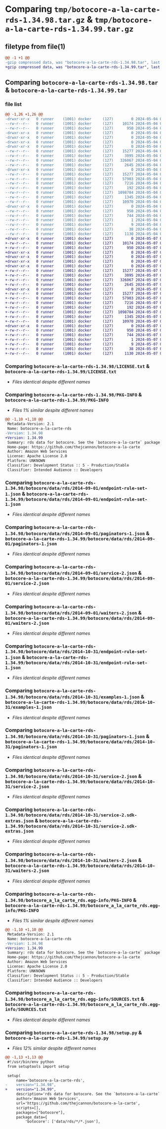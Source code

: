 # Comparing `tmp/botocore-a-la-carte-rds-1.34.98.tar.gz` & `tmp/botocore-a-la-carte-rds-1.34.99.tar.gz`

## filetype from file(1)

```diff
@@ -1 +1 @@
-gzip compressed data, was "botocore-a-la-carte-rds-1.34.98.tar", last modified: Sat May  4 01:01:39 2024, max compression
+gzip compressed data, was "botocore-a-la-carte-rds-1.34.99.tar", last modified: Tue May  7 01:02:41 2024, max compression
```

## Comparing `botocore-a-la-carte-rds-1.34.98.tar` & `botocore-a-la-carte-rds-1.34.99.tar`

### file list

```diff
@@ -1,26 +1,26 @@
-drwxr-xr-x   0 runner    (1001) docker     (127)        0 2024-05-04 01:01:39.678253 botocore-a-la-carte-rds-1.34.98/
--rw-r--r--   0 runner    (1001) docker     (127)    10174 2024-05-04 01:01:39.000000 botocore-a-la-carte-rds-1.34.98/LICENSE.txt
--rw-r--r--   0 runner    (1001) docker     (127)      950 2024-05-04 01:01:39.678253 botocore-a-la-carte-rds-1.34.98/PKG-INFO
-drwxr-xr-x   0 runner    (1001) docker     (127)        0 2024-05-04 01:01:39.670253 botocore-a-la-carte-rds-1.34.98/botocore/
-drwxr-xr-x   0 runner    (1001) docker     (127)        0 2024-05-04 01:01:39.670253 botocore-a-la-carte-rds-1.34.98/botocore/data/
-drwxr-xr-x   0 runner    (1001) docker     (127)        0 2024-05-04 01:01:39.674253 botocore-a-la-carte-rds-1.34.98/botocore/data/rds/
-drwxr-xr-x   0 runner    (1001) docker     (127)        0 2024-05-04 01:01:39.674253 botocore-a-la-carte-rds-1.34.98/botocore/data/rds/2014-09-01/
--rw-r--r--   0 runner    (1001) docker     (127)    15277 2024-05-04 01:01:11.000000 botocore-a-la-carte-rds-1.34.98/botocore/data/rds/2014-09-01/endpoint-rule-set-1.json
--rw-r--r--   0 runner    (1001) docker     (127)     3095 2024-05-04 01:01:11.000000 botocore-a-la-carte-rds-1.34.98/botocore/data/rds/2014-09-01/paginators-1.json
--rw-r--r--   0 runner    (1001) docker     (127)   326067 2024-05-04 01:01:11.000000 botocore-a-la-carte-rds-1.34.98/botocore/data/rds/2014-09-01/service-2.json
--rw-r--r--   0 runner    (1001) docker     (127)     2645 2024-05-04 01:01:11.000000 botocore-a-la-carte-rds-1.34.98/botocore/data/rds/2014-09-01/waiters-2.json
-drwxr-xr-x   0 runner    (1001) docker     (127)        0 2024-05-04 01:01:39.678253 botocore-a-la-carte-rds-1.34.98/botocore/data/rds/2014-10-31/
--rw-r--r--   0 runner    (1001) docker     (127)    15277 2024-05-04 01:01:11.000000 botocore-a-la-carte-rds-1.34.98/botocore/data/rds/2014-10-31/endpoint-rule-set-1.json
--rw-r--r--   0 runner    (1001) docker     (127)    57903 2024-05-04 01:01:11.000000 botocore-a-la-carte-rds-1.34.98/botocore/data/rds/2014-10-31/examples-1.json
--rw-r--r--   0 runner    (1001) docker     (127)     7216 2024-05-04 01:01:11.000000 botocore-a-la-carte-rds-1.34.98/botocore/data/rds/2014-10-31/paginators-1.json
--rw-r--r--   0 runner    (1001) docker     (127)      192 2024-05-04 01:01:11.000000 botocore-a-la-carte-rds-1.34.98/botocore/data/rds/2014-10-31/paginators-1.sdk-extras.json
--rw-r--r--   0 runner    (1001) docker     (127)  1098784 2024-05-04 01:01:11.000000 botocore-a-la-carte-rds-1.34.98/botocore/data/rds/2014-10-31/service-2.json
--rw-r--r--   0 runner    (1001) docker     (127)     1345 2024-05-04 01:01:11.000000 botocore-a-la-carte-rds-1.34.98/botocore/data/rds/2014-10-31/service-2.sdk-extras.json
--rw-r--r--   0 runner    (1001) docker     (127)    10970 2024-05-04 01:01:11.000000 botocore-a-la-carte-rds-1.34.98/botocore/data/rds/2014-10-31/waiters-2.json
-drwxr-xr-x   0 runner    (1001) docker     (127)        0 2024-05-04 01:01:39.678253 botocore-a-la-carte-rds-1.34.98/botocore_a_la_carte_rds.egg-info/
--rw-r--r--   0 runner    (1001) docker     (127)      950 2024-05-04 01:01:39.000000 botocore-a-la-carte-rds-1.34.98/botocore_a_la_carte_rds.egg-info/PKG-INFO
--rw-r--r--   0 runner    (1001) docker     (127)      744 2024-05-04 01:01:39.000000 botocore-a-la-carte-rds-1.34.98/botocore_a_la_carte_rds.egg-info/SOURCES.txt
--rw-r--r--   0 runner    (1001) docker     (127)        1 2024-05-04 01:01:39.000000 botocore-a-la-carte-rds-1.34.98/botocore_a_la_carte_rds.egg-info/dependency_links.txt
--rw-r--r--   0 runner    (1001) docker     (127)        9 2024-05-04 01:01:39.000000 botocore-a-la-carte-rds-1.34.98/botocore_a_la_carte_rds.egg-info/top_level.txt
--rw-r--r--   0 runner    (1001) docker     (127)       38 2024-05-04 01:01:39.678253 botocore-a-la-carte-rds-1.34.98/setup.cfg
--rw-r--r--   0 runner    (1001) docker     (127)     1130 2024-05-04 01:01:39.000000 botocore-a-la-carte-rds-1.34.98/setup.py
+drwxr-xr-x   0 runner    (1001) docker     (127)        0 2024-05-07 01:02:41.852095 botocore-a-la-carte-rds-1.34.99/
+-rw-r--r--   0 runner    (1001) docker     (127)    10174 2024-05-07 01:02:41.000000 botocore-a-la-carte-rds-1.34.99/LICENSE.txt
+-rw-r--r--   0 runner    (1001) docker     (127)      950 2024-05-07 01:02:41.852095 botocore-a-la-carte-rds-1.34.99/PKG-INFO
+drwxr-xr-x   0 runner    (1001) docker     (127)        0 2024-05-07 01:02:41.848096 botocore-a-la-carte-rds-1.34.99/botocore/
+drwxr-xr-x   0 runner    (1001) docker     (127)        0 2024-05-07 01:02:41.848096 botocore-a-la-carte-rds-1.34.99/botocore/data/
+drwxr-xr-x   0 runner    (1001) docker     (127)        0 2024-05-07 01:02:41.848096 botocore-a-la-carte-rds-1.34.99/botocore/data/rds/
+drwxr-xr-x   0 runner    (1001) docker     (127)        0 2024-05-07 01:02:41.848096 botocore-a-la-carte-rds-1.34.99/botocore/data/rds/2014-09-01/
+-rw-r--r--   0 runner    (1001) docker     (127)    15277 2024-05-07 01:02:11.000000 botocore-a-la-carte-rds-1.34.99/botocore/data/rds/2014-09-01/endpoint-rule-set-1.json
+-rw-r--r--   0 runner    (1001) docker     (127)     3095 2024-05-07 01:02:11.000000 botocore-a-la-carte-rds-1.34.99/botocore/data/rds/2014-09-01/paginators-1.json
+-rw-r--r--   0 runner    (1001) docker     (127)   326067 2024-05-07 01:02:11.000000 botocore-a-la-carte-rds-1.34.99/botocore/data/rds/2014-09-01/service-2.json
+-rw-r--r--   0 runner    (1001) docker     (127)     2645 2024-05-07 01:02:11.000000 botocore-a-la-carte-rds-1.34.99/botocore/data/rds/2014-09-01/waiters-2.json
+drwxr-xr-x   0 runner    (1001) docker     (127)        0 2024-05-07 01:02:41.852095 botocore-a-la-carte-rds-1.34.99/botocore/data/rds/2014-10-31/
+-rw-r--r--   0 runner    (1001) docker     (127)    15277 2024-05-07 01:02:11.000000 botocore-a-la-carte-rds-1.34.99/botocore/data/rds/2014-10-31/endpoint-rule-set-1.json
+-rw-r--r--   0 runner    (1001) docker     (127)    57903 2024-05-07 01:02:11.000000 botocore-a-la-carte-rds-1.34.99/botocore/data/rds/2014-10-31/examples-1.json
+-rw-r--r--   0 runner    (1001) docker     (127)     7216 2024-05-07 01:02:11.000000 botocore-a-la-carte-rds-1.34.99/botocore/data/rds/2014-10-31/paginators-1.json
+-rw-r--r--   0 runner    (1001) docker     (127)      192 2024-05-07 01:02:11.000000 botocore-a-la-carte-rds-1.34.99/botocore/data/rds/2014-10-31/paginators-1.sdk-extras.json
+-rw-r--r--   0 runner    (1001) docker     (127)  1098784 2024-05-07 01:02:11.000000 botocore-a-la-carte-rds-1.34.99/botocore/data/rds/2014-10-31/service-2.json
+-rw-r--r--   0 runner    (1001) docker     (127)     1345 2024-05-07 01:02:11.000000 botocore-a-la-carte-rds-1.34.99/botocore/data/rds/2014-10-31/service-2.sdk-extras.json
+-rw-r--r--   0 runner    (1001) docker     (127)    10970 2024-05-07 01:02:11.000000 botocore-a-la-carte-rds-1.34.99/botocore/data/rds/2014-10-31/waiters-2.json
+drwxr-xr-x   0 runner    (1001) docker     (127)        0 2024-05-07 01:02:41.852095 botocore-a-la-carte-rds-1.34.99/botocore_a_la_carte_rds.egg-info/
+-rw-r--r--   0 runner    (1001) docker     (127)      950 2024-05-07 01:02:41.000000 botocore-a-la-carte-rds-1.34.99/botocore_a_la_carte_rds.egg-info/PKG-INFO
+-rw-r--r--   0 runner    (1001) docker     (127)      744 2024-05-07 01:02:41.000000 botocore-a-la-carte-rds-1.34.99/botocore_a_la_carte_rds.egg-info/SOURCES.txt
+-rw-r--r--   0 runner    (1001) docker     (127)        1 2024-05-07 01:02:41.000000 botocore-a-la-carte-rds-1.34.99/botocore_a_la_carte_rds.egg-info/dependency_links.txt
+-rw-r--r--   0 runner    (1001) docker     (127)        9 2024-05-07 01:02:41.000000 botocore-a-la-carte-rds-1.34.99/botocore_a_la_carte_rds.egg-info/top_level.txt
+-rw-r--r--   0 runner    (1001) docker     (127)       38 2024-05-07 01:02:41.852095 botocore-a-la-carte-rds-1.34.99/setup.cfg
+-rw-r--r--   0 runner    (1001) docker     (127)     1130 2024-05-07 01:02:41.000000 botocore-a-la-carte-rds-1.34.99/setup.py
```

### Comparing `botocore-a-la-carte-rds-1.34.98/LICENSE.txt` & `botocore-a-la-carte-rds-1.34.99/LICENSE.txt`

 * *Files identical despite different names*

### Comparing `botocore-a-la-carte-rds-1.34.98/PKG-INFO` & `botocore-a-la-carte-rds-1.34.99/PKG-INFO`

 * *Files 1% similar despite different names*

```diff
@@ -1,10 +1,10 @@
 Metadata-Version: 2.1
 Name: botocore-a-la-carte-rds
-Version: 1.34.98
+Version: 1.34.99
 Summary: rds data for botocore. See the `botocore-a-la-carte` package for more info.
 Home-page: https://github.com/thejcannon/botocore-a-la-carte
 Author: Amazon Web Services
 License: Apache License 2.0
 Platform: UNKNOWN
 Classifier: Development Status :: 5 - Production/Stable
 Classifier: Intended Audience :: Developers
```

### Comparing `botocore-a-la-carte-rds-1.34.98/botocore/data/rds/2014-09-01/endpoint-rule-set-1.json` & `botocore-a-la-carte-rds-1.34.99/botocore/data/rds/2014-09-01/endpoint-rule-set-1.json`

 * *Files identical despite different names*

### Comparing `botocore-a-la-carte-rds-1.34.98/botocore/data/rds/2014-09-01/paginators-1.json` & `botocore-a-la-carte-rds-1.34.99/botocore/data/rds/2014-09-01/paginators-1.json`

 * *Files identical despite different names*

### Comparing `botocore-a-la-carte-rds-1.34.98/botocore/data/rds/2014-09-01/service-2.json` & `botocore-a-la-carte-rds-1.34.99/botocore/data/rds/2014-09-01/service-2.json`

 * *Files identical despite different names*

### Comparing `botocore-a-la-carte-rds-1.34.98/botocore/data/rds/2014-09-01/waiters-2.json` & `botocore-a-la-carte-rds-1.34.99/botocore/data/rds/2014-09-01/waiters-2.json`

 * *Files identical despite different names*

### Comparing `botocore-a-la-carte-rds-1.34.98/botocore/data/rds/2014-10-31/endpoint-rule-set-1.json` & `botocore-a-la-carte-rds-1.34.99/botocore/data/rds/2014-10-31/endpoint-rule-set-1.json`

 * *Files identical despite different names*

### Comparing `botocore-a-la-carte-rds-1.34.98/botocore/data/rds/2014-10-31/examples-1.json` & `botocore-a-la-carte-rds-1.34.99/botocore/data/rds/2014-10-31/examples-1.json`

 * *Files identical despite different names*

### Comparing `botocore-a-la-carte-rds-1.34.98/botocore/data/rds/2014-10-31/paginators-1.json` & `botocore-a-la-carte-rds-1.34.99/botocore/data/rds/2014-10-31/paginators-1.json`

 * *Files identical despite different names*

### Comparing `botocore-a-la-carte-rds-1.34.98/botocore/data/rds/2014-10-31/service-2.json` & `botocore-a-la-carte-rds-1.34.99/botocore/data/rds/2014-10-31/service-2.json`

 * *Files identical despite different names*

### Comparing `botocore-a-la-carte-rds-1.34.98/botocore/data/rds/2014-10-31/service-2.sdk-extras.json` & `botocore-a-la-carte-rds-1.34.99/botocore/data/rds/2014-10-31/service-2.sdk-extras.json`

 * *Files identical despite different names*

### Comparing `botocore-a-la-carte-rds-1.34.98/botocore/data/rds/2014-10-31/waiters-2.json` & `botocore-a-la-carte-rds-1.34.99/botocore/data/rds/2014-10-31/waiters-2.json`

 * *Files identical despite different names*

### Comparing `botocore-a-la-carte-rds-1.34.98/botocore_a_la_carte_rds.egg-info/PKG-INFO` & `botocore-a-la-carte-rds-1.34.99/botocore_a_la_carte_rds.egg-info/PKG-INFO`

 * *Files 1% similar despite different names*

```diff
@@ -1,10 +1,10 @@
 Metadata-Version: 2.1
 Name: botocore-a-la-carte-rds
-Version: 1.34.98
+Version: 1.34.99
 Summary: rds data for botocore. See the `botocore-a-la-carte` package for more info.
 Home-page: https://github.com/thejcannon/botocore-a-la-carte
 Author: Amazon Web Services
 License: Apache License 2.0
 Platform: UNKNOWN
 Classifier: Development Status :: 5 - Production/Stable
 Classifier: Intended Audience :: Developers
```

### Comparing `botocore-a-la-carte-rds-1.34.98/botocore_a_la_carte_rds.egg-info/SOURCES.txt` & `botocore-a-la-carte-rds-1.34.99/botocore_a_la_carte_rds.egg-info/SOURCES.txt`

 * *Files identical despite different names*

### Comparing `botocore-a-la-carte-rds-1.34.98/setup.py` & `botocore-a-la-carte-rds-1.34.99/setup.py`

 * *Files 12% similar despite different names*

```diff
@@ -1,13 +1,13 @@
 #!/usr/bin/env python
 from setuptools import setup
 
 setup(
     name='botocore-a-la-carte-rds',
-    version="1.34.98",
+    version="1.34.99",
     description='rds data for botocore. See the `botocore-a-la-carte` package for more info.',
     author='Amazon Web Services',
     url='https://github.com/thejcannon/botocore-a-la-carte',
     scripts=[],
     packages=["botocore"],
     package_data={
         'botocore': ['data/rds/*/*.json'],
```

